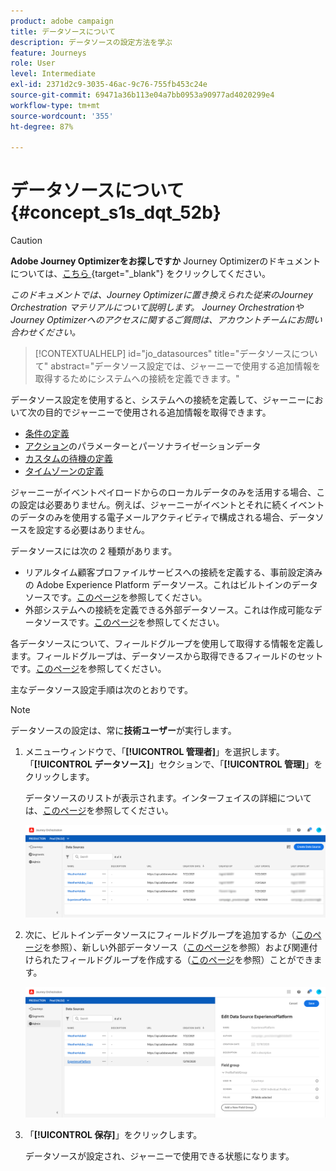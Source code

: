 ```yaml
---
product: adobe campaign
title: データソースについて
description: データソースの設定方法を学ぶ
feature: Journeys
role: User
level: Intermediate
exl-id: 2371d2c9-3035-46ac-9c76-755fb453c24e
source-git-commit: 69471a36b113e04a7bb0953a90977ad4020299e4
workflow-type: tm+mt
source-wordcount: '355'
ht-degree: 87%

---
```


# データソースについて {#concept_s1s_dqt_52b}


>[!CAUTION]
>
>**Adobe Journey Optimizerをお探しですか** Journey Optimizerのドキュメントについては、[&#x200B; こちら &#x200B;](https://experienceleague.adobe.com/ja/docs/journey-optimizer/using/ajo-home){target="_blank"} をクリックしてください。
>
>
>_このドキュメントでは、Journey Optimizerに置き換えられた従来のJourney Orchestration マテリアルについて説明します。 Journey OrchestrationやJourney Optimizerへのアクセスに関するご質問は、アカウントチームにお問い合わせください。_



>[!CONTEXTUALHELP]
>id="jo_datasources"
>title="データソースについて"
>abstract="データソース設定では、ジャーニーで使用する追加情報を取得するためにシステムへの接続を定義できます。"

データソース設定を使用すると、システムへの接続を定義して、ジャーニーにおいて次の目的でジャーニーで使用される追加情報を取得できます。

* [条件の定義](../building-journeys/condition-activity.md)
* [アクション](../action/action.md)のパラメーターとパーソナライゼーションデータ
* [カスタムの待機の定義](../building-journeys/wait-activity.md#custom)
* [タイムゾーンの定義](../building-journeys/timezone-management.md)

ジャーニーがイベントペイロードからのローカルデータのみを活用する場合、この設定は必要ありません。例えば、ジャーニーがイベントとそれに続くイベントのデータのみを使用する電子メールアクティビティで構成される場合、データソースを設定する必要はありません。

データソースには次の 2 種類があります。

* リアルタイム顧客プロファイルサービスへの接続を定義する、事前設定済みの Adobe Experience Platform データソース。これはビルトインのデータソースです。[このページ](../datasource/adobe-experience-platform-data-source.md)を参照してください。
* 外部システムへの接続を定義できる外部データソース。これは作成可能なデータソースです。[このページ](../datasource/external-data-sources.md)を参照してください。

各データソースについて、フィールドグループを使用して取得する情報を定義します。フィールドグループは、データソースから取得できるフィールドのセットです。[このページ](../datasource/field-groups.md)を参照してください。

主なデータソース設定手順は次のとおりです。

>[!NOTE]
>
>データソースの設定は、常に&#x200B;**技術ユーザー**&#x200B;が実行します。

1. メニューウィンドウで、「**[!UICONTROL 管理者]**」を選択します。「**[!UICONTROL データソース]**」セクションで、「**[!UICONTROL 管理]**」をクリックします。

   データソースのリストが表示されます。インターフェイスの詳細については、[このページ](../about/user-interface.md)を参照してください。

   ![](../assets/journey18.png)

1. 次に、ビルトインデータソースにフィールドグループを追加するか（[このページ](../datasource/adobe-experience-platform-data-source.md)を参照）、新しい外部データソース（[このページ](../datasource/external-data-sources.md)を参照）および関連付けられたフィールドグループを作成する（[このページ](../datasource/field-groups.md)を参照）ことができます。


   ![](../assets/journey23.png)

1. 「**[!UICONTROL 保存]**」をクリックします。

   データソースが設定され、ジャーニーで使用できる状態になります。
